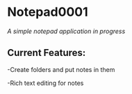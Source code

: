 # Notepad0001
*A simple notepad application in progress*


## Current Features:
-Create folders and put notes in them

-Rich text editing for notes
